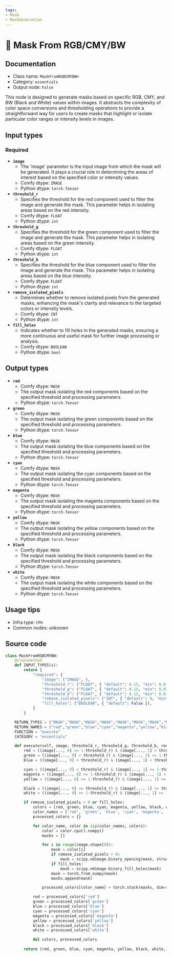 ```yaml
---
tags:
- Mask
- MaskGeneration
---
```


# 🔧 Mask From RGB/CMY/BW
## Documentation
- Class name: `MaskFromRGBCMYBW+`
- Category: `essentials`
- Output node: `False`

This node is designed to generate masks based on specific RGB, CMY, and BW (Black and White) values within images. It abstracts the complexity of color space conversions and thresholding operations to provide a straightforward way for users to create masks that highlight or isolate particular color ranges or intensity levels in images.
## Input types
### Required
- **`image`**
    - The 'image' parameter is the input image from which the mask will be generated. It plays a crucial role in determining the areas of interest based on the specified color or intensity values.
    - Comfy dtype: `IMAGE`
    - Python dtype: `torch.Tensor`
- **`threshold_r`**
    - Specifies the threshold for the red component used to filter the image and generate the mask. This parameter helps in isolating areas based on the red intensity.
    - Comfy dtype: `FLOAT`
    - Python dtype: `int`
- **`threshold_g`**
    - Specifies the threshold for the green component used to filter the image and generate the mask. This parameter helps in isolating areas based on the green intensity.
    - Comfy dtype: `FLOAT`
    - Python dtype: `int`
- **`threshold_b`**
    - Specifies the threshold for the blue component used to filter the image and generate the mask. This parameter helps in isolating areas based on the blue intensity.
    - Comfy dtype: `FLOAT`
    - Python dtype: `int`
- **`remove_isolated_pixels`**
    - Determines whether to remove isolated pixels from the generated masks, enhancing the mask's clarity and relevance to the targeted colors or intensity levels.
    - Comfy dtype: `INT`
    - Python dtype: `int`
- **`fill_holes`**
    - Indicates whether to fill holes in the generated masks, ensuring a more continuous and useful mask for further image processing or analysis.
    - Comfy dtype: `BOOLEAN`
    - Python dtype: `bool`
## Output types
- **`red`**
    - Comfy dtype: `MASK`
    - The output mask isolating the red components based on the specified threshold and processing parameters.
    - Python dtype: `torch.Tensor`
- **`green`**
    - Comfy dtype: `MASK`
    - The output mask isolating the green components based on the specified threshold and processing parameters.
    - Python dtype: `torch.Tensor`
- **`blue`**
    - Comfy dtype: `MASK`
    - The output mask isolating the blue components based on the specified threshold and processing parameters.
    - Python dtype: `torch.Tensor`
- **`cyan`**
    - Comfy dtype: `MASK`
    - The output mask isolating the cyan components based on the specified threshold and processing parameters.
    - Python dtype: `torch.Tensor`
- **`magenta`**
    - Comfy dtype: `MASK`
    - The output mask isolating the magenta components based on the specified threshold and processing parameters.
    - Python dtype: `torch.Tensor`
- **`yellow`**
    - Comfy dtype: `MASK`
    - The output mask isolating the yellow components based on the specified threshold and processing parameters.
    - Python dtype: `torch.Tensor`
- **`black`**
    - Comfy dtype: `MASK`
    - The output mask isolating the black components based on the specified threshold and processing parameters.
    - Python dtype: `torch.Tensor`
- **`white`**
    - Comfy dtype: `MASK`
    - The output mask isolating the white components based on the specified threshold and processing parameters.
    - Python dtype: `torch.Tensor`
## Usage tips
- Infra type: `CPU`
- Common nodes: unknown


## Source code
```python
class MaskFromRGBCMYBW:
    @classmethod
    def INPUT_TYPES(s):
        return {
            "required": {
                "image": ("IMAGE", ),
                "threshold_r": ("FLOAT", { "default": 0.15, "min": 0.0, "max": 1, "step": 0.01, }),
                "threshold_g": ("FLOAT", { "default": 0.15, "min": 0.0, "max": 1, "step": 0.01, }),
                "threshold_b": ("FLOAT", { "default": 0.15, "min": 0.0, "max": 1, "step": 0.01, }),
                "remove_isolated_pixels": ("INT", { "default": 0, "min": 0, "max": 32, "step": 1, }),
                "fill_holes": ("BOOLEAN", { "default": False }),
            }
        }

    RETURN_TYPES = ("MASK","MASK","MASK","MASK","MASK","MASK","MASK","MASK",)
    RETURN_NAMES = ("red","green","blue","cyan","magenta","yellow","black","white",)
    FUNCTION = "execute"
    CATEGORY = "essentials"

    def execute(self, image, threshold_r, threshold_g, threshold_b, remove_isolated_pixels, fill_holes):
        red = ((image[..., 0] >= 1-threshold_r) & (image[..., 1] < threshold_g) & (image[..., 2] < threshold_b)).float()
        green = ((image[..., 0] < threshold_r) & (image[..., 1] >= 1-threshold_g) & (image[..., 2] < threshold_b)).float()
        blue = ((image[..., 0] < threshold_r) & (image[..., 1] < threshold_g) & (image[..., 2] >= 1-threshold_b)).float()

        cyan = ((image[..., 0] < threshold_r) & (image[..., 1] >= 1-threshold_g) & (image[..., 2] >= 1-threshold_b)).float()
        magenta = ((image[..., 0] >= 1-threshold_r) & (image[..., 1] < threshold_g) & (image[..., 2] > 1-threshold_b)).float()
        yellow = ((image[..., 0] >= 1-threshold_r) & (image[..., 1] >= 1-threshold_g) & (image[..., 2] < threshold_b)).float()

        black = ((image[..., 0] <= threshold_r) & (image[..., 1] <= threshold_g) & (image[..., 2] <= threshold_b)).float()
        white = ((image[..., 0] >= 1-threshold_r) & (image[..., 1] >= 1-threshold_g) & (image[..., 2] >= 1-threshold_b)).float()

        if remove_isolated_pixels > 0 or fill_holes:
            colors = [red, green, blue, cyan, magenta, yellow, black, white]
            color_names = ['red', 'green', 'blue', 'cyan', 'magenta', 'yellow', 'black', 'white']
            processed_colors = {}

            for color_name, color in zip(color_names, colors):
                color = color.cpu().numpy()
                masks = []

                for i in range(image.shape[0]):
                    mask = color[i]
                    if remove_isolated_pixels > 0:
                        mask = scipy.ndimage.binary_opening(mask, structure=np.ones((remove_isolated_pixels, remove_isolated_pixels)))
                    if fill_holes:
                        mask = scipy.ndimage.binary_fill_holes(mask)
                    mask = torch.from_numpy(mask)
                    masks.append(mask)

                processed_colors[color_name] = torch.stack(masks, dim=0).float()

            red = processed_colors['red']
            green = processed_colors['green']
            blue = processed_colors['blue']
            cyan = processed_colors['cyan']
            magenta = processed_colors['magenta']
            yellow = processed_colors['yellow']
            black = processed_colors['black']
            white = processed_colors['white']

            del colors, processed_colors
        
        return (red, green, blue, cyan, magenta, yellow, black, white,)

```
